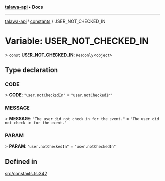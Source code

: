 [**talawa-api**](../../README.md) • **Docs**

***

[talawa-api](../../modules.md) / [constants](../README.md) / USER\_NOT\_CHECKED\_IN

# Variable: USER\_NOT\_CHECKED\_IN

\> `const` **USER\_NOT\_CHECKED\_IN**: `Readonly`\<`object`\>

## Type declaration

### CODE

\> **CODE**: `"user.notCheckedIn"` = `"user.notCheckedIn"`

### MESSAGE

\> **MESSAGE**: `"The user did not check in for the event."` = `"The user did not check in for the event."`

### PARAM

\> **PARAM**: `"user.notCheckedIn"` = `"user.notCheckedIn"`

## Defined in

[src/constants.ts:342](https://github.com/PalisadoesFoundation/talawa-api/blob/5e38dbf44e47f2fc703410fad29ab5c8f7f26c77/src/constants.ts#L342)
